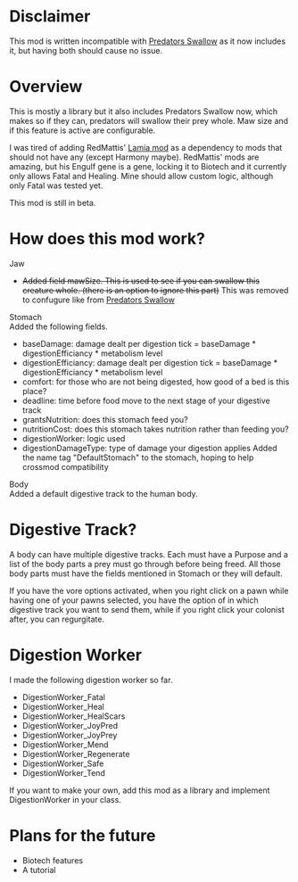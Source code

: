 # Disclaimer
This mod is written incompatible with [Predators Swallow](https://steamcommunity.com/workshop/filedetails/?id=3163169357) as it now includes it, but having both should cause no issue.

# Overview
This is mostly a library but it also includes Predators Swallow now, which makes so if they can, predators will swallow their prey whole. Maw size and if this feature is active are configurable. 

I was tired of adding RedMattis' [Lamia mod](https://steamcommunity.com/workshop/filedetails/?id=2908225858) as a dependency to mods that should not have any (except Harmony maybe). RedMattis' mods are amazing, but his Engulf gene is a gene, locking it to Biotech and it currently only allows Fatal and Healing. Mine should allow custom logic, although only Fatal was tested yet. 

This mod is still in beta. 

# How does this mod work?
Jaw
- ~~Added field mawSize. This is used to see if you can swallow this creature whole. (there is an option to ignore this part)~~
This was removed to confugure like from [Predators Swallow](https://steamcommunity.com/workshop/filedetails/?id=3163169357)

Stomach<br/>
Added the following fields.
- baseDamage: damage dealt per digestion tick = baseDamage * digestionEfficiancy * metabolism level
- digestionEfficiancy: damage dealt per digestion tick = baseDamage * digestionEfficiancy * metabolism level
- comfort: for those who are not being digested, how good of a bed is this place?
- deadline: time before food move to the next stage of your digestive track
- grantsNutrition: does this stomach feed you?
- nutritionCost: does this stomach takes nutrition rather than feeding you?
- digestionWorker: logic used
- digestionDamageType: type of damage your digestion applies
Added the name tag "DefaultStomach" to the stomach, hoping to help crossmod compatibility

Body<br/>
Added a default digestive track to the human body.

# Digestive Track?
A body can have multiple digestive tracks. Each must have a Purpose and a list of the body parts a prey must go through before being freed. All those body parts must have the fields mentioned in Stomach or they will default. 

If you have the vore options activated, when you right click on a pawn while having one of your pawns selected, you have the option of in which digestive track you want to send them, while if you right click your colonist after, you can regurgitate. 

# Digestion Worker
I made the following digestion worker so far.
- DigestionWorker_Fatal
- DigestionWorker_Heal
- DigestionWorker_HealScars
- DigestionWorker_JoyPred
- DigestionWorker_JoyPrey
- DigestionWorker_Mend
- DigestionWorker_Regenerate
- DigestionWorker_Safe
- DigestionWorker_Tend

If you want to make your own, add this mod as a library and implement DigestionWorker in your class. 

# Plans for the future
- Biotech features
- A tutorial
